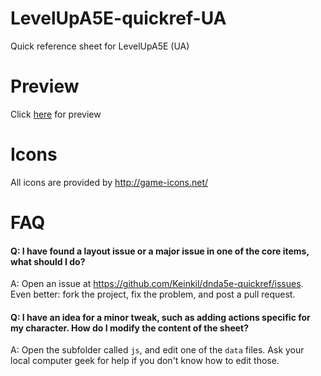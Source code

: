 LevelUpA5E-quickref-UA
==============

Quick reference sheet for LevelUpA5E (UA)

Preview
==============
Click [here](https://github.com/Sonder-UA/LevelUpA5E-quickref-UA-/blob/master/quickref.html) for preview



Icons
==============

All icons are provided by http://game-icons.net/


FAQ
===

#### Q: I have found a layout issue or a major issue in one of the core items, what should I do? ####
A: Open an issue at https://github.com/Keinkil/dnda5e-quickref/issues. Even better: fork the project, fix the problem, and post a pull request.

#### Q: I have an idea for a minor tweak, such as adding actions specific for my character. How do I modify the content of the sheet? ####
A: Open the subfolder called `js`, and edit one of the `data` files. Ask your local computer geek for help if you don't know how to edit those.
